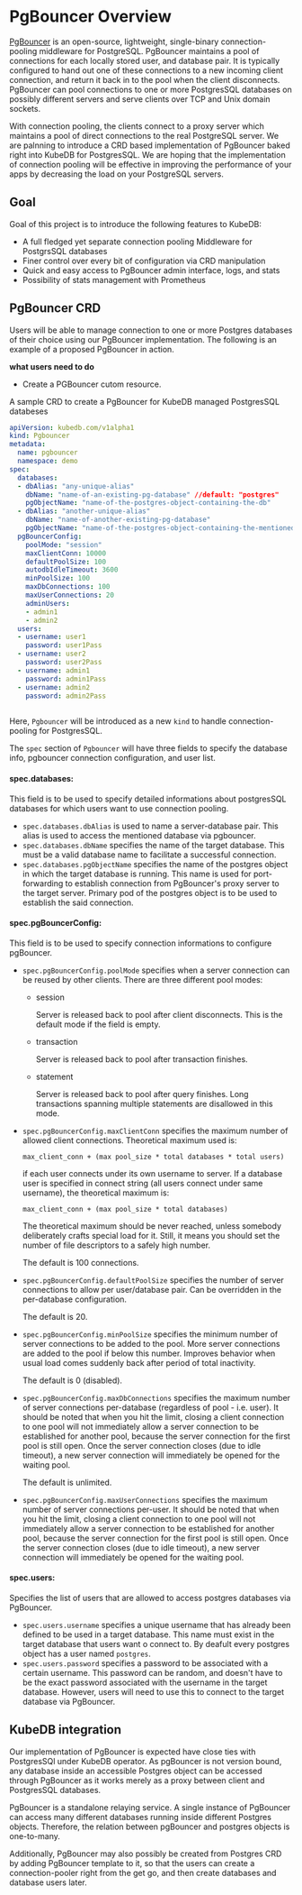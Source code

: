 # PgBouncer Overview

[PgBouncer](https://pgbouncer.github.io/) is an open-source, lightweight, single-binary connection-pooling middleware for PostgreSQL. PgBouncer maintains a pool of connections for each locally stored user, and database pair. It is typically configured to hand out one of these connections to a new incoming client connection, and return it back in to the pool when the client disconnects. PgBouncer can pool connections to one or more PostgresSQL databases on possibly different servers and serve clients over TCP and Unix domain sockets.

With connection pooling, the clients connect to a proxy server which maintains a pool of direct connections to the real PostgreSQL server. We are palnning to introduce a CRD based implementation of PgBouncer baked right into KubeDB for PostgresSQL. We are hoping that the implementation of connection pooling will be effective in improving the performance of your apps by decreasing the load on your PostgreSQL servers.



## Goal

 Goal of this project is to introduce the following features to KubeDB:

- A full fledged yet separate connection pooling Middleware for PostgrsSQL databases
- Finer control over every bit of configuration via CRD manipulation
- Quick and easy access to PgBouncer admin interface, logs, and stats
- Possibility of stats management with Prometheus



## PgBouncer CRD

Users will be able to manage connection to one or more Postgres databases of their choice using our PgBouncer implementation. The following is an example of a proposed PgBouncer in action.

**what users need to do**

- Create a PGBouncer cutom resource.

A sample CRD to create a PgBouncer for KubeDB managed PostgresSQL databeses 

```yaml
apiVersion: kubedb.com/v1alpha1
kind: Pgbouncer
metadata:
  name: pgbouncer
  namespace: demo
spec:
  databases:
  - dbAlias: "any-unique-alias" 
    dbName: "name-of-an-existing-pg-database" //default: "postgres"
    pgObjectName: "name-of-the-postgres-object-containing-the-db"   
  - dbAlias: "another-unique-alias"
    dbName: "name-of-another-existing-pg-database"
    pgObjectName: "name-of-the-postgres-object-containing-the-mentioned-db"   
  pgBouncerConfig:
    poolMode: "session"
    maxClientConn: 10000
    defaultPoolSize: 100
	autodbIdleTimeout: 3600
	minPoolSize: 100
	maxDbConnections: 100
	maxUserConnections: 20
    adminUsers:
    - admin1
    - admin2
  users:
  - username: user1
    password: user1Pass
  - username: user2
    password: user2Pass
  - username: admin1
    password: admin1Pass
  - username: admin2
    password: admin2Pass
   
```



Here, `Pgbouncer` will be introduced as a new `kind` to handle connection-pooling for PostgresSQL. 

The `spec` section of `Pgbouncer` will have three fields to specify the database info, pgbouncer connection configuration, and user list. 

#### spec.databases:

This field is to be used to specify detailed informations about postgresSQL databases for which users want to use connection pooling.

- `spec.databases.dbAlias` is used to name a server-database pair. This alias is used to access the mentioned database  via pgbouncer. 
- `spec.databases.dbName` specifies the name of the target database. This must be a valid database name to facilitate a successful connection. 
- `spec.databases.pgObjectName` specifies the name of the postgres object in which the target database is running. This name is used for port-forwarding to establish connection from PgBouncer's proxy server to the target server. Primary pod of the postgres object is to be used to establish the said connection. 



#### spec.pgBouncerConfig:

This field is to be used to specify connection informations to configure pgBouncer.

- `spec.pgBouncerConfig.poolMode` specifies when a server connection can be reused by other clients. There are three different pool modes:

  - session

    Server is released back to pool after client disconnects. This is the default mode if the field is empty.

  - transaction

    Server is released back to pool after transaction finishes.

  - statement

    Server is released back to pool after query finishes. Long transactions spanning multiple statements are disallowed in this mode.

- `spec.pgBouncerConfig.maxClientConn` specifies the maximum number of allowed client connections. Theoretical maximum used is:

  ```
  max_client_conn + (max pool_size * total databases * total users)
  ```

  if each user connects under its own username to server. If a database user is specified in connect string (all users connect under same username), the theoretical maximum is:

  ```
  max_client_conn + (max pool_size * total databases)
  ```

  The theoretical maximum should be never reached, unless somebody deliberately crafts special load for it. Still, it means you should set the number of file descriptors to a safely high number.

  The default is 100 connections.

- `spec.pgBouncerConfig.defaultPoolSize` specifies the number of server connections to allow per user/database pair. Can be overridden in the per-database configuration.

  The default is 20.

- `spec.pgBouncerConfig.minPoolSize` specifies the minimum number of server connections to be added to the pool. More server connections are added to the pool if below this number. Improves behavior when usual load comes suddenly back after period of total inactivity.

  The default is 0 (disabled).

- `spec.pgBouncerConfig.maxDbConnections` specifies the maximum number of server connections per-database (regardless of pool - i.e. user). It should be noted that when you hit the limit, closing a client connection to one pool will not immediately allow a server connection to be established for another pool, because the server connection for the first pool is still open. Once the server connection closes (due to idle timeout), a new server connection will immediately be opened for the waiting pool.

  The default is unlimited.

- `spec.pgBouncerConfig.maxUserConnections` specifies the maximum number of server connections per-user. It should be noted that when you hit the limit, closing a client connection to one pool will not immediately allow a server connection to be established for another pool, because the server connection for the first pool is still open. Once the server connection closes (due to idle timeout), a new server connection will immediately be opened for the waiting pool.



#### spec.users:

Specifies the list of users that are allowed to access postgres databases via PgBouncer.

- `spec.users.username` specifies a unique username that has already been defined to be used in a target database. This name must exist in the target database that users want o connect to.  By deafult every postgres object has a user named `postgres`.
- `spec.users.password` specifies a password to be associated with a certain username. This password can be random, and doesn't have to be the exact password associated with the username in the target database. However, users will need to use this to connect to the target database via PgBouncer.  



## KubeDB integration

Our implementation of PgBouncer is expected have close ties with PostgresSQl under KubeDB operator. As pgBouncer is not version bound, any database inside an accessible Postgres object can be accessed through PgBouncer as it works merely as a proxy between client and PostgresSQL databases. 

PgBouncer is a standalone relaying service. A single instance of PgBouncer can access many different databases running inside different Postgres objects. Therefore, the relation between pgBouncer and postgres objects is one-to-many.

Additionally, PgBouncer may also possibly be created from Postgres CRD by adding PgBouncer template to it, so that the users can create a connection-pooler right from the get go, and then create databases and database users later.

